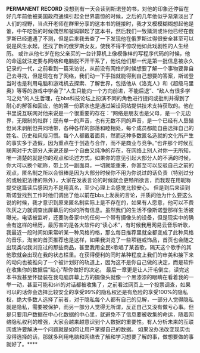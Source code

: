 **PERMANENT RECORD**
   没想到有一天会读到斯诺登的书，对他的印象还停留在好几年前他被美国政府通缉引起全世界震惊的时候，之后的几年他似乎渐渐淡出了人们的视野，当点开老师在群里分享的这本书的链接时，我才又模模糊糊想起他是谁，中午吃饭的时候偶然和爸妈聊起了这本书，然后我们一致猜测或许他已经在俄罗斯已经遭遇了不测，但是后来我去查了一下发现他在俄罗斯过得很安全甚至可以说是风生水起，还找了新的俄罗斯女友，使我不得不惊叹他如此戏剧性的人生经历。
   或许从他七岁在他父亲买的一台计算机上像模像样的写程序代码的时候，他的命运就注定要与网络和电脑脱不开干系了，他说他们那一代是第一批信息被永久记录的一代，之前看到一篇采访说，从前没有网络的时候想要了解一个事物要靠自己去寻找，但是现在有了网络，我们动一下手指就能得到自己想要的答案，斯诺登当时也是利用电脑和游戏机去探索、了解世界，包括他从《洛克人》和《超级马里奥》等等的游戏中学会了“人生只能向一个方向前进，不能后退”、“敌人有很多学习之处”的人生哲理，在bbs科技论坛上扮演不同的角色进行提问或批判并得到了耐心的解答和回应，他的第一份薪水也是通过架设网站提供技术支持获取的。他在书里说互联网对他来说是一个很重要的存在：“网络是朋友也是父母，是一个无边界，无限制的社群；既有单一的声音，也有无数不同的声音，是一个已经有人垦殖但尚未剥削但共同地带，各种各样的部落和睦相处，每个成员都能自由选择自己的姓名、历史和风俗习惯。每个人都戴着面具，然而这种多数匿名造就的文化所产生的事实多于造假，因为重点在于创造与合作，而不是商业与竞争。”也许那个时候互联网对于大部分人来说还是一个自由又纯净的存在，在网络上别人对你一无所知，唯一清楚的就是你的观点和论述方式，如果你的意见引起大部分人的不满的时候，你大可以换个昵称，带上另一副面具，一切就能重来，你甚至可以反驳自己之前的观点，匿名制之所以会很棒是因为大部分时候你不用为你说过的话负责（特别过分的或触犯法律的除外），大家在发表言论的时候就会更畅所欲言，而我现在用昵称提交这篇读后感因为不是用真名，至少心理上会感觉比较安心。
   但是到后来读到斯诺登找到工作时他们调出了他以前在bbs上发表的言论，并质问他为什么要这么说的时候，我才意识到原来匿名制实际上是不存在的，如果有人愿意，他可以不费吹灰之力就调查出屏幕后的你的所有信息。虽然我们的生活不像斯诺登那样生活被曝光，电话被监听，还要防备家中的任何一个带有摄像头的设备，但是现实中的确会有这样的经历，最厉害的是各大软件的“读心术”，有时候我用网易云音乐听歌，我最近一段时间如果常听某一种风格的格，那么每日推荐里就全都变成了此种风格的音乐，淘宝的首页推荐也是这样，如果我浏览了一些项链或饰品，首页也会随之出现类似我浏览过的那些商品，甚至我用全民k歌唱了某首歌，隔天这个歌手的其他歌就会出现在我的状态栏里。在获得便利的同时某种程度上我们的审美和接下来的动向也被推向了一个被计划好的轨道上，因为这不是你自己做的决定，而是软件在收集你的数据后“贴心”帮你做好的决定。
   最后一章更是让人汗毛倒立，读完这本书我甚至怀疑装在我电脑屏幕上方的摄像头就像一个黑漆漆的眼睛在看着我的一举一动，甚至可能和siri的对话都被收集了，之前看过网页上一个投票调查，如果可以的话你会选择比较安全的享受99%的隐私权还是有危险的享受100%的隐私权，绝大多数人选择了前者，对于隐私每个人都有自己的见解，一部分人觉得隐私就是隐私，需要被保护，而另一部分人觉得无所谓，反正自己又没有做亏心事。但是只要用户数据在中心化数据的中心里，就避免不了信息要被收集的命运，随着网络隐私权利的增强，大家会越来越意识到个人数据的重要性。有人分析未来的互联网或许要解决一个问题就是如何让用户掌握自己的数据。
   如果没办法改变现实也没得选择的话，那就多利用电脑和网络去了解和学习想要了解的事，做想要做的事就好了。****
